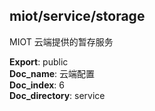 <a name="module_miot/service/storage"></a>

## miot/service/storage
MIOT 云端提供的暂存服务

**Export**: public  
**Doc_name**: 云端配置  
**Doc_index**: 6  
**Doc_directory**: service  
